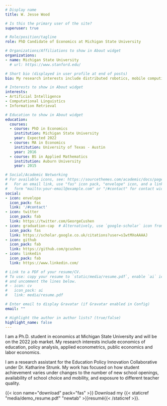 ```yaml
---
# Display name
title: W. Jesse Wood

# Is this the primary user of the site?
superuser: true

# Role/position/tagline
role: PhD Candidate of Economics at Michigan State University

# Organizations/Affiliations to show in About widget
organizations:
- name: Michigan State University
  # url: https://www.stanford.edu/

# Short bio (displayed in user profile at end of posts)
bio: My research interests include distributed robotics, mobile computing and programmable matter.

# Interests to show in About widget
interests:
- Artificial Intelligence
- Computational Linguistics
- Information Retrieval

# Education to show in About widget
education:
  courses:
  - course: PhD in Economics
    institution: Michigan State University
    year: Expected 2022
  - course: MA in Economics
    institution: University of Texas - Austin
    year: 2016
  - course: BS in Applied Mathematics
    institution: Auburn University
    year: 2015

# Social/Academic Networking
# For available icons, see: https://sourcethemes.com/academic/docs/page-builder/#icons
#   For an email link, use "fas" icon pack, "envelope" icon, and a link in the
#   form "mailto:your-email@example.com" or "/#contact" for contact widget.
social:
- icon: envelope
  icon_pack: fas
  link: '/#contact'
- icon: twitter
  icon_pack: fab
  link: https://twitter.com/GeorgeCushen
- icon: graduation-cap  # Alternatively, use `google-scholar` icon from `ai` icon pack
  icon_pack: fas
  link: https://scholar.google.co.uk/citations?user=sIwtMXoAAAAJ
- icon: github
  icon_pack: fab
  link: https://github.com/gcushen
- icon: linkedin
  icon_pack: fab
  link: https://www.linkedin.com/

# Link to a PDF of your resume/CV.
# To use: copy your resume to `static/media/resume.pdf`, enable `ai` icons in `params.toml`, 
# and uncomment the lines below.
# - icon: cv
#   icon_pack: ai
#   link: media/resume.pdf

# Enter email to display Gravatar (if Gravatar enabled in Config)
email: ""

# Highlight the author in author lists? (true/false)
highlight_name: false
---
```


I am a Ph.D. student in economics at Michigan State University and will be on the 2022 job market. My research interests include economics of education, policy analysis, applied econometrics, public economics and labor economics.

I am a research assistant for the Education Policy Innovation Collaborative under Dr. Katharine Strunk. My work has focused on how student achievement varies under changes to the number of new school openings, availability of school choice and mobility, and exposure to different teacher quality.

{{< icon name="download" pack="fas" >}} Download my {{< staticref "media/demo_resume.pdf" "newtab" >}}resumé{{< /staticref >}}.
